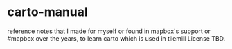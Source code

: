 carto-manual
============

reference notes that I made for myself or found in mapbox's support or #mapbox over the years, to learn carto which is used in tilemill License TBD. 
